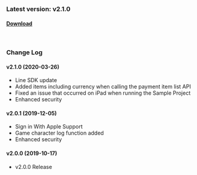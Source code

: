 ### Latest version: v2.1.0

#### [Download](https://xyuditqzezxs1008973.cdn.ntruss.com/sdk/GamepotSDK_IOS_20200326.zip)

<br/>

### Change Log

#### v2.1.0 (2020-03-26)

- Line SDK update
- Added items including currency when calling the payment item list API
- Fixed an issue that occurred on iPad when running the Sample Project
- Enhanced security

#### v2.0.1 (2019-12-05)

- Sign in With Apple Support
- Game character log function added
- Enhanced security

#### v2.0.0 (2019-10-17)

- v2.0.0 Release
